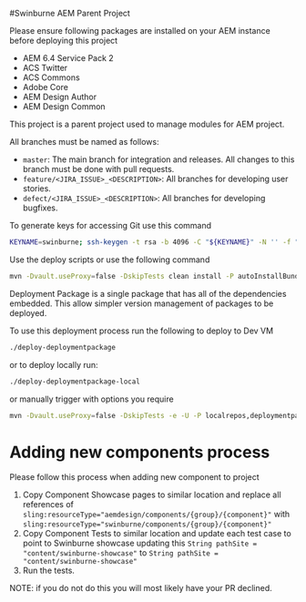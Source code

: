 
#Swinburne AEM Parent Project



Please ensure following packages are installed on your AEM instance before deploying this project

* AEM 6.4 Service Pack 2
* ACS Twitter
* ACS Commons
* Adobe Core
* AEM Design Author
* AEM Design Common

This project is a parent project used to manage modules for AEM project.

All branches must be named as follows:
* `master`: The main branch for integration and releases.
    All changes to this branch must be done with pull requests.
* `feature/<JIRA_ISSUE>_<DESCRIPTION>`: All branches for developing user stories.
* `defect/<JIRA_ISSUE>_<DESCRIPTION>`: All branches for developing bugfixes.


To generate keys for accessing Git use this command

```bash
KEYNAME=swinburne; ssh-keygen -t rsa -b 4096 -C "${KEYNAME}" -N '' -f "${KEYNAME}"
```




Use the deploy scripts or use the following command

```bash
mvn -Dvault.useProxy=false -DskipTests clean install -P autoInstallBundle,autoInstallPackage -pl swinburne-core-common,swinburne-core-content,swinburne-core-showcase  -Dcrx.host=localhost
```



Deployment Package is a single package that has all of the dependencies embedded. This allow simpler version management of packages to be deployed.

To use this deployment process run the following to deploy to Dev VM

```bash
./deploy-deploymentpackage
```

or to deploy locally run:

```bash
./deploy-deploymentpackage-local
```

or manually trigger with options you require

```bash
mvn -Dvault.useProxy=false -DskipTests -e -U -P localrepos,deploymentpackage,installdeploymentpackage clean install
```

# Adding new components process

Please follow this process when adding new component to project

1. Copy Component Showcase pages to similar location and replace all references of ```sling:resourceType="aemdesign/components/{group}/{component}"``` with ```sling:resourceType="swinburne/components/{group}/{component}"```
2. Copy Component Tests to similar location and update each test case to point to Swinburne showcase updating this ```String pathSite = "content/swinburne-showcase"``` to ```String pathSite = "content/swinburne-showcase"```
3. Run the tests.

NOTE: if you do not do this you will most likely have your PR declined.
